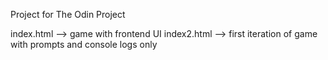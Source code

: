 Project for The Odin Project

index.html --> game with frontend UI
index2.html --> first iteration of game with prompts and console logs only
